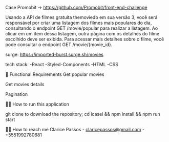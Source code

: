 Case Promobit -> https://github.com/Promobit/front-end-challenge

Usando a API de filmes gratuita themoviedb em sua versão 3, você será responsável por criar uma listagem dos filmes mais populares do dia, 
consultando o endpoint GET /movie/popular para realizar a listagem. Ao clicar em um item dessa listagem, outra página com os detalhes do filme escolhido deve ser exibida. 
Para acessar mais detalhes sobre o filme, você pode consultar o endpoint GET /movie/{movie_id}.

surge: https://imported-burst.surge.sh/movies

tech stack:
-React
-Styled-Components
-HTML
-CSS

📝 Functional Requirements
Get popular movies

Get movies details

Pagination

🏃‍♂️ How to run this application

git clone to download the repository;
cd icasei && npm install && npm run start 

👋🏽 How to reach me
Clarice Passos - claricepassos@gmail.com - +5551992780681
